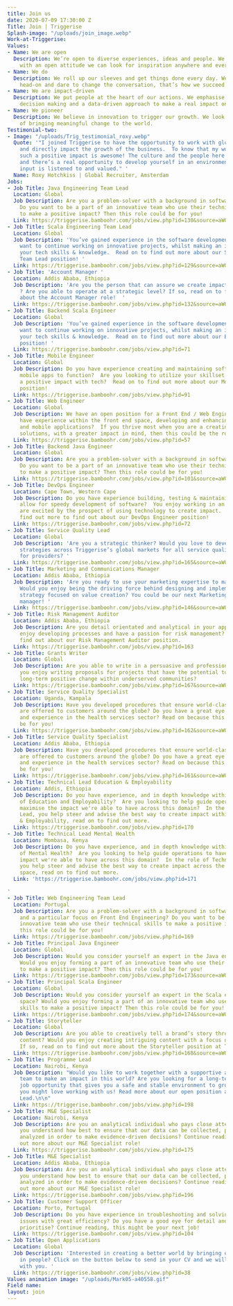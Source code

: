 ```yaml
---
title: Join us
date: 2020-07-09 17:30:00 Z
Title: Join | Triggerise
Splash-image: "/uploads/join_image.webp"
Work-at-Triggerise: 
Values:
- Name: We are open
  Description: We’re open to diverse experiences, ideas and people. We believe that
    with an open attitude we can look for inspiration anywhere and everywhere.
- Name: We do
  Description: We roll up our sleeves and get things done every day. We tackle challenges
    head-on and dare to change the conversation, that’s how we succeed.
- Name: We are impact-driven
  Description: We put people at the heart of our actions. We emphasise evidence-based
    decision making and a data-driven approach to make a real impact on the ground.
- Name: We pioneer
  Description: We believe in innovation to trigger our growth. We look for new possibilities
    of bringing meaningful change to the world.
Testimonial-two:
- Image: "/uploads/Trig_testimonial_roxy.webp"
  Quote: '"I joined Triggerise to have the opportunity to work with global colleagues,
    and directly impact the growth of the business.  To know that my work is creating
    such a positive impact is awesome! The culture and the people here are great,
    and there’s a real opportunity to develop yourself in an environment where your
    input is listened to and valued." '
  Name: Roxy Hotchkiss | Global Recruiter, Amsterdam
Jobs:
- Job Title: Java Engineering Team Lead
  Location: Global
  Job Description: Are you a problem-solver with a background in software development?
    Do you want to be a part of an innovative team who use their technical skills
    to make a positive impact? Then this role could be for you!
  Link: https://triggerise.bamboohr.com/jobs/view.php?id=130&source=aWQ9MjM%3D
- Job Title: Scala Engineering Team Lead
  Location: Global
  Job Description: 'You’ve gained experience in the software development space, and
    want to continue working on innovative projects, whilst making an impact with
    your tech skills & knowledge.  Read on to find out more about our Scala Engineering
    Team Lead position! '
  Link: https://triggerise.bamboohr.com/jobs/view.php?id=129&source=aWQ9MjM%3D
- Job Title: 'Account Manager '
  Location: Addis Ababa, Ethiopia
  Job Description: 'Are you the person that can assure we create impact in Ethiopia
    ? Are you able to operate at a strategic level? If so, read on to find out more
    about the Account Manager role!  '
  Link: https://triggerise.bamboohr.com/jobs/view.php?id=132&source=aWQ9MjM%3D
- Job Title: Backend Scala Engineer
  Location: Global
  Job Description: 'You’ve gained experience in the software development space, and
    want to continue working on innovative projects, whilst making an impact with
    your tech skills & knowledge.  Read on to find out more about our Backend Engineer
    position! '
  Link: https://triggerise.bamboohr.com/jobs/view.php?id=71
- Job Title: Mobile Engineer
  Location: Global
  Job Description: Do you have experience creating and maintaining software that enables
    mobile apps to function?  Are you looking to utilize your skillset whilst having
    a positive impact with tech?  Read on to find out more about our Mobile Developer
    position!
  Link: https://triggerise.bamboohr.com/jobs/view.php?id=91
- Job Title: Web Engineer
  Location: Global
  Job Description: We have an open position for a Front End / Web Engineer! Do you
    have experience within the front end space, developing and enhancing websites
    and mobile applications?  If you thrive most when you are a creating user-friendly
    solutions, with a greater impact in mind, then this could be the role for you!
  Link: https://triggerise.bamboohr.com/jobs/view.php?id=57
- Job Title: Backend Java Engineer
  Location: Global
  Job Description: Are you a problem-solver with a background in software development?
    Do you want to be a part of an innovative team who use their technical skills
    to make a positive impact? Then this role could be for you!
  Link: https://triggerise.bamboohr.com/jobs/view.php?id=101&source=aWQ9MjM%3D
- Job Title: DevOps Engineer
  Location: Cape Town, Western Cape
  Job Description: Do you have experience building, testing & maintaining tools that
    allow for speedy development of software?  You enjoy working in an Agile way and
    are excited by the prospect of using technology to create impact.  Read on to
    find out more to find out about our DevOps Engineer position!
  Link: https://triggerise.bamboohr.com/jobs/view.php?id=72
- Job Title: Service Quality Lead
  Location: Global
  Job Description: 'Are you a strategic thinker? Would you love to develop and execute
    strategies across Triggerise’s global markets for all service quality assurance
    for providers? '
  Link: https://triggerise.bamboohr.com/jobs/view.php?id=165&source=aWQ9MjM%3D
- Job Title: Marketing and Communications Manager
  Location: Addis Ababa, Ethiopia
  Job Description: 'Are you ready to use your marketing expertise to make an impact?
    Would you enjoy being the driving force behind designing and implementing a marketing
    strategy focused on value creation? You could be our next Marketing and Communications
    manager! '
  Link: https://triggerise.bamboohr.com/jobs/view.php?id=146&source=aWQ9MjM%3D
- Job Title: Risk Management Auditor
  Location: Addis Ababa, Ethiopia
  Job Description: Are you detail orientated and analytical in your approach? Do you
    enjoy developing processes and have a passion for risk management? Read more to
    find out about our Risk Management Auditor position.
  Link: https://triggerise.bamboohr.com/jobs/view.php?id=163
- Job Title: Grants Writer
  Location: Global
  Job Description: Are you able to write in a persuasive and professional way? Would
    you enjoy writing proposals for projects that have the potential to bring about
    long-term positive change within underserved communities?
  Link: https://triggerise.bamboohr.com/jobs/view.php?id=167&source=aWQ9MjM%3D
- Job Title: Service Quality Specialist
  Location: Uganda, Kampala
  Job Description: Have you developed procedures that ensure world-class services
    are offered to customers around the globe? Do you have a great eye for detail
    and experience in the health services sector? Read on because this role could
    be for you!
  Link: https://triggerise.bamboohr.com/jobs/view.php?id=162&source=aWQ9MjM%3D
- Job Title: Service Quality Specialist
  Location: Addis Ababa, Ethiopia
  Job Description: Have you developed procedures that ensure world-class services
    are offered to customers around the globe? Do you have a great eye for detail
    and experience in the health services sector? Read on because this role could
    be for you!
  Link: https://triggerise.bamboohr.com/jobs/view.php?id=161&source=aWQ9MjM%3D
- Job Title: Technical Lead Education & Employability
  Location: Addis, Ethiopia
  Job Description: Do you have experience, and in depth knowledge within the field
    of Education and Employability?  Are you looking to help guide operations to have
    maximise the impact we're able to have across this domain?  In the role of Technical
    Lead, you help steer and advise the best way to create impact within Education
    & Employability, read on to find out more.
  Link: https://triggerise.bamboohr.com/jobs/view.php?id=170
- Job Title: Technical Lead Mental Health
  Location: Mombasa, Kenya
  Job Description: Do you have experience, and in depth knowledge within the field
    of Mental Health?  Are you looking to help guide operations to have maximise the
    impact we're able to have across this domain?  In the role of Technical Lead,
    you help steer and advise the best way to create impact across the Mental Health
    space, read on to find out more.
  Link: 'https://triggerise.bamboohr.com/jobs/view.php?id=171

'
- Job Title: Web Engineering Team Lead
  Location: Portugal
  Job Description: Are you a problem-solver with a background in software development
    and a particular focus on Front End Engineering? Do you want to be a part of an
    innovative team who use their technical skills to make a positive impact? Then
    this role could be for you!
  Link: https://triggerise.bamboohr.com/jobs/view.php?id=169
- Job Title: Principal Java Engineer
  Location: Global
  Job Description: Would you consider yourself an expert in the Java engineering space?
    Would you enjoy forming a part of an innovative team who use their technical skills
    to make a positive impact? Then this role could be for you!
  Link: https://triggerise.bamboohr.com/jobs/view.php?id=173&source=aWQ9MjM%3D
- Job Title: Principal Scala Engineer
  Location: Global
  Job Description: Would you consider yourself an expert in the Scala engineering
    space? Would you enjoy forming a part of an innovative team who use their technical
    skills to make a positive impact? Then this role could be for you!
  Link: https://triggerise.bamboohr.com/jobs/view.php?id=174&source=aWQ9MjM%3D
- Job Title: Storyteller
  Location: Global
  Job Description: Are you able to creatively tell a brand’s story through written
    content? Would you enjoy creating intriguing content with a focus on impact creation?
    If so, read on to find out more about the Storyteller position at Triggerise!
  Link: https://triggerise.bamboohr.com/jobs/view.php?id=168&source=aWQ9MjM%3D
- Job Title: Programme Lead
  Location: Nairobi, Kenya
  Job Description: "Would you like to work together with a supportive and young-spirited
    team to make an impact in this world? Are you looking for a long-term secured
    job opportunity that gives you a safe and stable environment to grow in? Then
    you might love working with us! Read more about our open position as Programme
    Lead.\n\n"
  Link: https://triggerise.bamboohr.com/jobs/view.php?id=198
- Job Title: M&E Specialist
  Location: Nairobi, Kenya
  Job Description: Are you an analytical individual who pays close attention to detail?  Do
    you understand how best to ensure that our data can be collected, processed &
    analyzed in order to make evidence-driven decisions? Continue reading to find
    out more about our M&E Specialist role!
  Link: https://triggerise.bamboohr.com/jobs/view.php?id=175
- Job Title: M&E Specialist
  Location: Addis Ababa, Ethiopia
  Job Description: Are you an analytical individual who pays close attention to detail?  Do
    you understand how best to ensure that our data can be collected, processed &
    analyzed in order to make evidence-driven decisions? Continue reading to find
    out more about our M&E Specialist role!
  Link: https://triggerise.bamboohr.com/jobs/view.php?id=196
- Job Title: Customer Support Officer
  Location: Porto, Portugal
  Job Description: Do you have experience in troubleshooting and solving urgent technical
    issues with great efficiency? Do you have a good eye for detail and know how to
    prioritise? Continue reading, this might be your next job!
  Link: https://triggerise.bamboohr.com/jobs/view.php?id=104
- Job Title: Open Applications
  Location: Global
  Job Description: 'Interested in creating a better world by bringing out the best
    in people? Click on the button below to send in your CV and we will get in touch
    with you. '
  Link: https://triggerise.bamboohr.com/jobs/view.php?id=38
Values animation image: "/uploads/Mark05-a40558.gif"
Field name: 
layout: join
---
```



